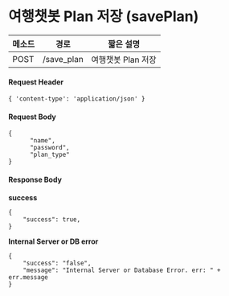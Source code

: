 # 여행챗봇 Plan 저장 (savePlan)

| 메소드 |    경로    | 짧은 설명          |
| ------ | --------- | ----------------- |
| POST   | /save_plan | 여행챗봇 Plan 저장 |


#### Request Header

```
{ 'content-type': 'application/json' }
```

#### Request Body

```
{
      "name",
      "password",
      "plan_type"
}
```

#### Response Body

**success**

```
{
    "success": true,
}
```

**Internal Server or DB error**

```
{
	"success": "false",
	"message": "Internal Server or Database Error. err: " + err.message
}
```
